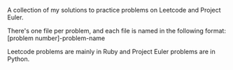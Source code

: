 A collection of my solutions to practice problems on Leetcode and Project Euler. 

There's one file per problem, and each file is named in the following format:
[problem number]-problem-name

Leetcode problems are mainly in Ruby and Project Euler problems are in Python.